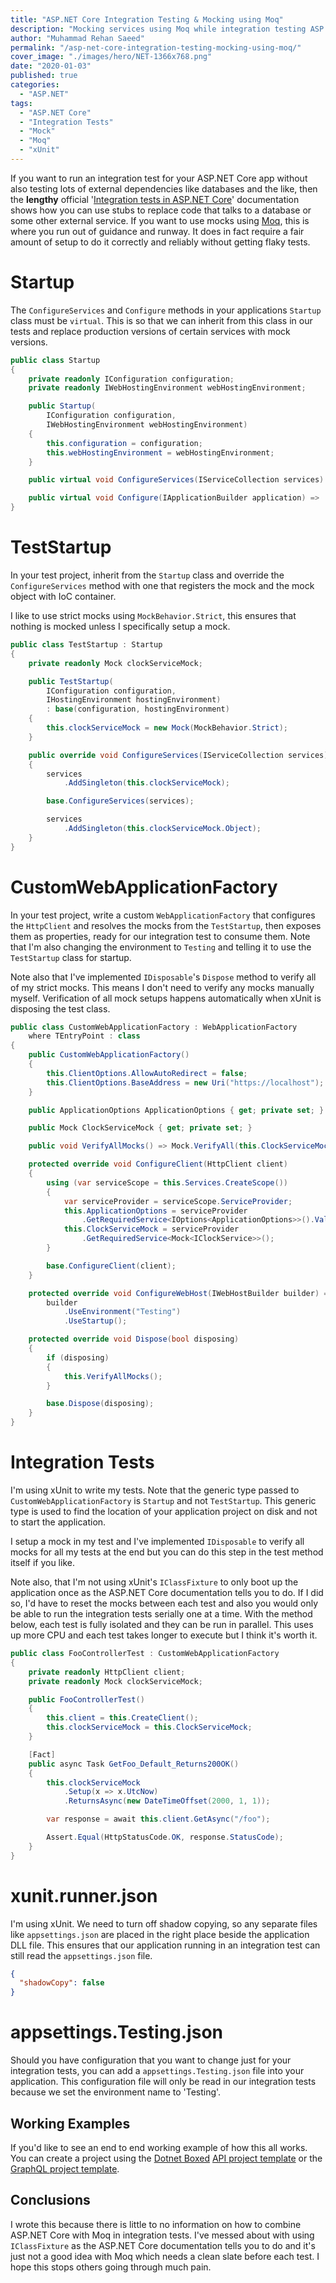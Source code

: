 ```yaml
---
title: "ASP.NET Core Integration Testing & Mocking using Moq"
description: "Mocking services using Moq while integration testing ASP.NET Core applications in memory."
author: "Muhammad Rehan Saeed"
permalink: "/asp-net-core-integration-testing-mocking-using-moq/"
cover_image: "./images/hero/NET-1366x768.png"
date: "2020-01-03"
published: true
categories:
  - "ASP.NET"
tags:
  - "ASP.NET Core"
  - "Integration Tests"
  - "Mock"
  - "Moq"
  - "xUnit"
---
```


If you want to run an integration test for your ASP.NET Core app without also testing lots of external dependencies like databases and the like, then the **lengthy** official '[Integration tests in ASP.NET Core](https://docs.microsoft.com/en-us/aspnet/core/test/integration-tests?view=aspnetcore-2.2)' documentation shows how you can use stubs to replace code that talks to a database or some other external service. If you want to use mocks using [Moq](https://github.com/moq/moq4), this is where you run out of guidance and runway. It does in fact require a fair amount of setup to do it correctly and reliably without getting flaky tests.

# Startup

The `ConfigureServices` and `Configure` methods in your applications `Startup` class must be `virtual`. This is so that we can inherit from this class in our tests and replace production versions of certain services with mock versions.

```cs
public class Startup
{
    private readonly IConfiguration configuration;
    private readonly IWebHostingEnvironment webHostingEnvironment;

    public Startup(
        IConfiguration configuration,
        IWebHostingEnvironment webHostingEnvironment)
    {
        this.configuration = configuration;
        this.webHostingEnvironment = webHostingEnvironment;
    }

    public virtual void ConfigureServices(IServiceCollection services) => ...

    public virtual void Configure(IApplicationBuilder application) => ...
}
```

# TestStartup

In your test project, inherit from the `Startup` class and override the `ConfigureServices` method with one that registers the mock and the mock object with IoC container.

I like to use strict mocks using `MockBehavior.Strict`, this ensures that nothing is mocked unless I specifically setup a mock.

```cs
public class TestStartup : Startup
{
    private readonly Mock clockServiceMock;

    public TestStartup(
        IConfiguration configuration,
        IHostingEnvironment hostingEnvironment)
        : base(configuration, hostingEnvironment)
    {
        this.clockServiceMock = new Mock(MockBehavior.Strict);
    }

    public override void ConfigureServices(IServiceCollection services)
    {
        services
            .AddSingleton(this.clockServiceMock);

        base.ConfigureServices(services);

        services
            .AddSingleton(this.clockServiceMock.Object);
    }
}
```

# CustomWebApplicationFactory

In your test project, write a custom `WebApplicationFactory` that configures the `HttpClient` and resolves the mocks from the `TestStartup`, then exposes them as properties, ready for our integration test to consume them. Note that I'm also changing the environment to `Testing` and telling it to use the `TestStartup` class for startup.

Note also that I've implemented `IDisposable`'s `Dispose` method to verify all of my strict mocks. This means I don't need to verify any mocks manually myself. Verification of all mock setups happens automatically when xUnit is disposing the test class.

```cs
public class CustomWebApplicationFactory : WebApplicationFactory
    where TEntryPoint : class
{
    public CustomWebApplicationFactory()
    {
        this.ClientOptions.AllowAutoRedirect = false;
        this.ClientOptions.BaseAddress = new Uri("https://localhost");
    }

    public ApplicationOptions ApplicationOptions { get; private set; }

    public Mock ClockServiceMock { get; private set; }

    public void VerifyAllMocks() => Mock.VerifyAll(this.ClockServiceMock);

    protected override void ConfigureClient(HttpClient client)
    {
        using (var serviceScope = this.Services.CreateScope())
        {
            var serviceProvider = serviceScope.ServiceProvider;
            this.ApplicationOptions = serviceProvider
                .GetRequiredService<IOptions<ApplicationOptions>>().Value;
            this.ClockServiceMock = serviceProvider
                .GetRequiredService<Mock<IClockService>>();
        }

        base.ConfigureClient(client);
    }

    protected override void ConfigureWebHost(IWebHostBuilder builder) =>
        builder
            .UseEnvironment("Testing")
            .UseStartup();

    protected override void Dispose(bool disposing)
    {
        if (disposing)
        {
            this.VerifyAllMocks();
        }

        base.Dispose(disposing);
    }
}
```

# Integration Tests

I'm using xUnit to write my tests. Note that the generic type passed to `CustomWebApplicationFactory` is `Startup` and not `TestStartup`. This generic type is used to find the location of your application project on disk and not to start the application.

I setup a mock in my test and I've implemented `IDisposable` to verify all mocks for all my tests at the end but you can do this step in the test method itself if you like.

Note also, that I'm not using xUnit's `IClassFixture` to only boot up the application once as the ASP.NET Core documentation tells you to do. If I did so, I'd have to reset the mocks between each test and also you would only be able to run the integration tests serially one at a time. With the method below, each test is fully isolated and they can be run in parallel. This uses up more CPU and each test takes longer to execute but I think it's worth it.

```cs
public class FooControllerTest : CustomWebApplicationFactory
{
    private readonly HttpClient client;
    private readonly Mock clockServiceMock;

    public FooControllerTest()
    {
        this.client = this.CreateClient();
        this.clockServiceMock = this.ClockServiceMock;
    }

    [Fact]
    public async Task GetFoo_Default_Returns200OK()
    {
        this.clockServiceMock
            .Setup(x => x.UtcNow)
            .ReturnsAsync(new DateTimeOffset(2000, 1, 1));

        var response = await this.client.GetAsync("/foo");

        Assert.Equal(HttpStatusCode.OK, response.StatusCode);
    }
}
```

# xunit.runner.json

I'm using xUnit. We need to turn off shadow copying, so any separate files like `appsettings.json` are placed in the right place beside the application DLL file. This ensures that our application running in an integration test can still read the `appsettings.json` file.

```json
{
  "shadowCopy": false
}
```

# appsettings.Testing.json

Should you have configuration that you want to change just for your integration tests, you can add a `appsettings.Testing.json` file into your application. This configuration file will only be read in our integration tests because we set the environment name to 'Testing'.

## Working Examples

If you'd like to see an end to end working example of how this all works. You can create a project using the [Dotnet Boxed](https://github.com/Dotnet-Boxed/Templates) [API project template](https://github.com/Dotnet-Boxed/Templates/blob/master/Docs/API.md) or the [GraphQL project template](https://github.com/Dotnet-Boxed/Templates/blob/master/Docs/GraphQL.md).

## Conclusions

I wrote this because there is little to no information on how to combine ASP.NET Core with Moq in integration tests. I've messed about with using `IClassFixture` as the ASP.NET Core documentation tells you to do and it's just not a good idea with Moq which needs a clean slate before each test. I hope this stops others going through much pain.
